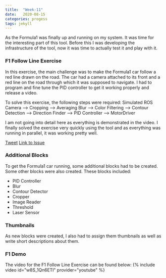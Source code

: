 ```yaml
---
title:  "Week-11"
date:   2020-08-15
categories: progess
tags: jekyll
---
```


As the Formula1 was finally up and running on my system. It was time for the interesting part of this tool. Before this I was developing the infrastructure of the tool, now it was time to actually test it and play with it.

### F1 Follow Line Exercise

In this exercise, the main challenge was to make the Formula1 car follow a red line drawn on the road. The car had a camera attached to its front and a red line on the road through which it was supposed to navigate. I had to program and fine tune the PID controller to get it working properly and release a video.

To solve this exercise, the following steps were required:
Simulated ROS Camera --> Cropping --> Averaging Blur --> Color Filtering --> Contour Detection --> Direction Finder --> PID Controller --> MotorDriver

I am not going into detail here as everything is demonstrated in the video. I finally solved the exercise very quickly using the tool and as everything was running in parallel, it was working pretty well.

[Tweet](https://twitter.com/JdeRobot/status/1298632443969392640)
[Link to Issue](https://github.com/JdeRobot/VisualCircuit/issues/31)


### Additional Blocks

To get the Formula1 car running, some additional blocks had to be created. Some other blocks were also created. These blocks included:

- PID Controller
- Blur
- Contour Detector
- Cropper
- Image Reader
- Threshold
- Laser Sensor

### Thumbnails

As new blocks were created, I also had to assign them thumbnails as well as write short descriptions about them.

### F1 Demo

The video for the F1 Follow Line Exercise can be found below:
{% include video id="w8S_1Qn6ETI" provider="youtube" %}


